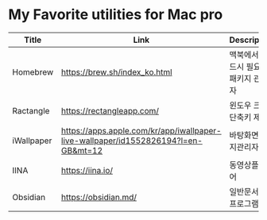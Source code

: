 My Favorite utilities for Mac pro
==================================


|Title|Link|Description|
|-----|----|-----------|
|Homebrew|https://brew.sh/index_ko.html|맥북에서 반드시 필요한 패키지 관리자|
|Ractangle|https://rectangleapp.com/|윈도우 크기 단축키 제공|
|iWallpaper|https://apps.apple.com/kr/app/iwallpaper-live-wallpaper/id1552826194?l=en-GB&mt=12|바탕화면이미지관리자|
|IINA|https://iina.io/|동영상플레이어|
|Obsidian|https://obsidian.md/|일반문서작성프로그램|
